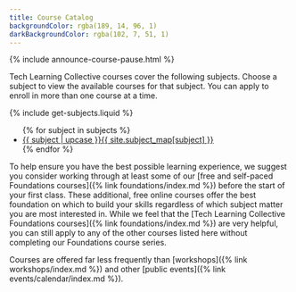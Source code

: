 ```yaml
---
title: Course Catalog
backgroundColor: rgba(189, 14, 96, 1)
darkBackgroundColor: rgba(102, 7, 51, 1)
---
```


{% include announce-course-pause.html %}

Tech Learning Collective courses cover the following subjects. Choose a subject to view the available courses for that subject. You can apply to enroll in more than one course at a time.

{% include get-subjects.liquid %}
<ul id="subjects-list">
{% for subject in subjects %}
    <li><a href="{{ "/courses/" | append: subject | append: "/" | relative_url }}" title="View {{ site.subject_map[subject] }} courses."><span>{{ subject | upcase }}</span><span>{{ site.subject_map[subject] }}</span></a></li>
{% endfor %}
</ul>

To help ensure you have the best possible learning experience, we suggest you consider working through at least some of our [free and self-paced Foundations courses]({% link foundations/index.md %}) before the start of your first class. These additional, free online courses offer the best foundation on which to build your skills regardless of which subject matter you are most interested in. While we feel that the [Tech Learning Collective Foundations courses]({% link foundations/index.md %}) are very helpful, you can still apply to any of the other courses listed here without completing our Foundations course series.

Courses are offered far less frequently than [workshops]({% link workshops/index.md %}) and other [public events]({% link events/calendar/index.md %}).
